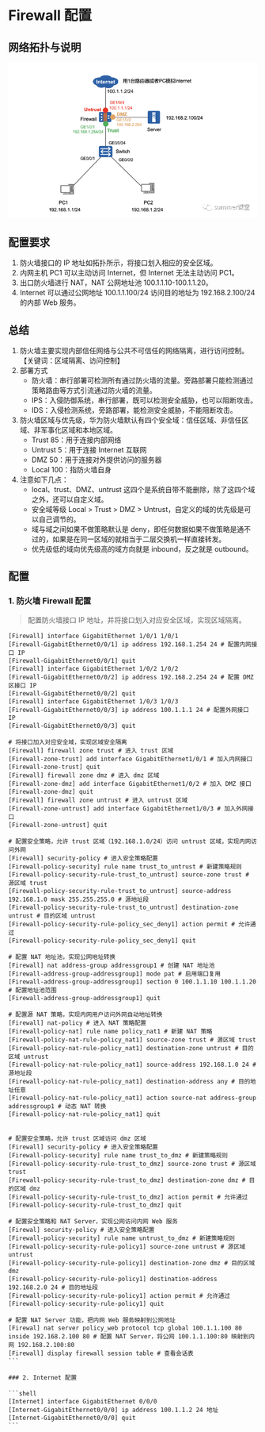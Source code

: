 # Firewall 配置

## 网络拓扑与说明

![img|600](image/SCR-xkd.png)

## 配置要求

1. 防火墙接口的 IP 地址如拓扑所示，将接口划入相应的安全区域。
2. 内网主机 PC1 可以主动访问 Internet，但 Internet 无法主动访问 PC1。
3. 出口防火墙进行 NAT，NAT 公网地址池 100.1.1.10-100.1.1.20。
4. Internet 可以通过公网地址 100.1.1.100/24 访问目的地址为 192.168.2.100/24 的内部 Web 服务。

## 总结

1. 防火墙主要实现内部信任网络与公共不可信任的网络隔离，进行访问控制。【关键词：区域隔离、访问控制】
2. 部署方式
   - 防火墙：串行部署可检测所有通过防火墙的流量。旁路部署只能检测通过策略路由等方式引流通过防火墙的流量。
   - IPS：入侵防御系统，串行部署，既可以检测安全威胁，也可以阻断攻击。
   - IDS：入侵检测系统，旁路部署，能检测安全威胁，不能阻断攻击。
3. 防火墙区域与优先级，华为防火墙默认有四个安全域：信任区域、非信任区域、非军事化区域和本地区域。
   - Trust 85：用于连接内部网络
   - Untrust 5：用于连接 Internet 互联网
   - DMZ 50：用于连接对外提供访问的服务器
   - Local 100：指防火墙自身
4. 注意如下几点：
   - local、trust、DMZ、untrust 这四个是系统自带不能删除，除了这四个域之外，还可以自定义域。
   - 安全域等级 Local > Trust > DMZ > Untrust，自定义的域的优先级是可以自己调节的。
   - 域与域之间如果不做策略默认是 deny，即任何数据如果不做策略是通不过的，如果是在同一区域的就相当于二层交换机一样直接转发。
   - 优先级低的域向优先级高的域方向就是 inbound，反之就是 outbound。

## 配置

### 1. 防火墙 Firewall 配置

> 配置防火墙接口 IP 地址，并将接口划入对应安全区域，实现区域隔离。

````shell
[Firewall] interface GigabitEthernet 1/0/1 1/0/1
[Firewall-GigabitEthernet0/0/1] ip address 192.168.1.254 24 # 配置内网接口 IP
[Firewall-GigabitEthernet0/0/1] quit
[Firewall] interface GigabitEthernet 1/0/2 1/0/2
[Firewall-GigabitEthernet0/0/2] ip address 192.168.2.254 24 # 配置 DMZ 区接口 IP
[Firewall-GigabitEthernet0/0/2] quit
[Firewall] interface GigabitEthernet 1/0/3 1/0/3
[Firewall-GigabitEthernet0/0/3] ip address 100.1.1.1 24 # 配置外网接口 IP
[Firewall-GigabitEthernet0/0/3] quit

# 将接口加入对应安全域，实现区域安全隔离
[Firewall] firewall zone trust # 进入 trust 区域
[Firewall-zone-trust] add interface GigabitEthernet1/0/1 # 加入内网接口
[Firewall-zone-trust] quit
[Firewall] firewall zone dmz # 进入 dmz 区域
[Firewall-zone-dmz] add interface GigabitEthernet1/0/2 # 加入 DMZ 接口
[Firewall-zone-dmz] quit
[Firewall] firewall zone untrust # 进入 untrust 区域
[Firewall-zone-untrust] add interface GigabitEthernet1/0/3 # 加入外网接口
[Firewall-zone-untrust] quit

# 配置安全策略，允许 trust 区域（192.168.1.0/24）访问 untrust 区域，实现内网访问外网
[Firewall] security-policy # 进入安全策略配置
[Firewall-policy-security] rule name trust_to_untrust # 新建策略规则
[Firewall-policy-security-rule-trust_to_untrust] source-zone trust # 源区域 trust
[Firewall-policy-security-rule-trust_to_untrust] source-address 192.168.1.0 mask 255.255.255.0 # 源地址段
[Firewall-policy-security-rule-trust_to_untrust] destination-zone untrust # 目的区域 untrust
[Firewall-policy-security-rule-policy_sec_deny1] action permit # 允许通过
[Firewall-policy-security-rule-policy_sec_deny1] quit

# 配置 NAT 地址池，实现公网地址转换
[Firewall] nat address-group addressgroup1 # 创建 NAT 地址池
[Firewall-address-group-addressgroup1] mode pat # 启用端口复用
[Firewall-address-group-addressgroup1] section 0 100.1.1.10 100.1.1.20 # 配置地址池范围
[Firewall-address-group-addressgroup1] quit

# 配置源 NAT 策略，实现内网用户访问外网自动地址转换
[Firewall] nat-policy # 进入 NAT 策略配置
[Firewall-policy-nat] rule name policy_nat1 # 新建 NAT 策略
[Firewall-policy-nat-rule-policy_nat1] source-zone trust # 源区域 trust
[Firewall-policy-nat-rule-policy_nat1] destination-zone untrust # 目的区域 untrust
[Firewall-policy-nat-rule-policy_nat1] source-address 192.168.1.0 24 # 源地址段
[Firewall-policy-nat-rule-policy_nat1] destination-address any # 目的地址任意
[Firewall-policy-nat-rule-policy_nat1] action source-nat address-group addressgroup1 # 动态 NAT 转换
[Firewall-policy-nat-rule-policy_nat1] quit


# 配置安全策略，允许 trust 区域访问 dmz 区域
[Firewall] security-policy # 进入安全策略配置
[Firewall-policy-security] rule name trust_to_dmz # 新建策略规则
[Firewall-policy-security-rule-trust_to_dmz] source-zone trust # 源区域 trust
[Firewall-policy-security-rule-trust_to_dmz] destination-zone dmz # 目的区域 dmz
[Firewall-policy-security-rule-trust_to_dmz] action permit # 允许通过
[Firewall-policy-security-rule-trust_to_dmz] quit

# 配置安全策略和 NAT Server，实现公网访问内网 Web 服务
[Firewal] security-policy # 进入安全策略配置
[Firewall-policy-security] rule name untrust_to_dmz # 新建策略规则
[Firewall-policy-security-rule-policy1] source-zone untrust # 源区域 untrust
[Firewall-policy-security-rule-policy1] destination-zone dmz # 目的区域 dmz
[Firewall-policy-security-rule-policy1] destination-address 192.168.2.0 24 # 目的地址段
[Firewall-policy-security-rule-policy1] action permit # 允许通过
[Firewall-policy-security-rule-policy1] quit

# 配置 NAT Server 功能，把内网 Web 服务映射到公网地址
[Firewal] nat server policy_web protocol tcp global 100.1.1.100 80 inside 192.168.2.100 80 # 配置 NAT Server，将公网 100.1.1.100:80 映射到内网 192.168.2.100:80
[Firewall] display firewall session table # 查看会话表
```

### 2. Internet 配置

```shell
[Internet] interface GigabitEthernet 0/0/0
[Internet-GigabitEthernet0/0/0] ip address 100.1.1.2 24 地址
[Internet-GigabitEthernet0/0/0] quit
```
````
